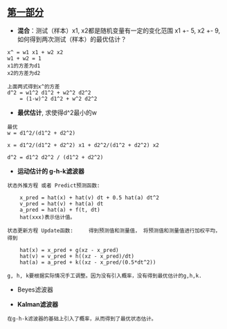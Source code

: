 ## [第一部分](https://www.zhihu.com/topic/20016366/hot)

- **混合**：测试（样本）x1, x2都是随机变量有一定的变化范围 x1 +- 5, x2 +- 9, 如何得到两次测试（样本）的最优估计？
```
x^ = w1 x1 + w2 x2
w1 + w2 = 1
x1的方差为d1
x2的方差为d2

上面两式得到x^的方差
d^2 = w1^2 d1^2 + w2^2 d2^2
    = (1-w)^2 d1^2 + w^2 d2^2
```

- **最优估计**, 求使得d^2最小的w
```
最优
w = d1^2/(d1^2 + d2^2)

x = d1^2/(d1^2 + d2^2) x1 + d2^2/(d1^2 + d2^2) x2

d^2 = d1^2 d2^2 / (d1^2 + d2^2)
```

- **运动估计的 g-h-k滤波器**
```
状态外推方程 或者 Predict预测函数:

    x_pred = hat(x) + hat(v) dt + 0.5 hat(a) dt^2
    v_pred = hat(v) + hat(a) dt
    a_pred = hat(a) + f(t, dt)
    hat(xxx)表示估计值。

状态更新方程 Update函数:     得到预测值和测量值， 将预测值和测量值进行加权平均，得到

    hat(x) = x_pred + g(xz - x_pred)
    hat(v) = v_pred + h((xz - x_pred)/dt)
    hat(a) = a_pred + k((xz - x_pred/(0.5*dt^2))

g, h, k要根据实际情况手工调整。因为没有引入概率，没有得到最优估计的g,h,k.
```

- Beyes滤波器

- **Kalman滤波器**
```
在g-h-k滤波器的基础上引入了概率，从而得到了最优状态估计。




```
